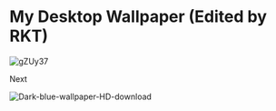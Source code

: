 # My Desktop Wallpaper (Edited by RKT)

![gZUy37](https://user-images.githubusercontent.com/69615463/101783660-874e9b00-3b20-11eb-8250-1c0b3fc64918.png)

Next

![Dark-blue-wallpaper-HD-download](https://user-images.githubusercontent.com/69615463/101900162-056c7980-3bd5-11eb-94b2-b02ee72c3dd8.png)
